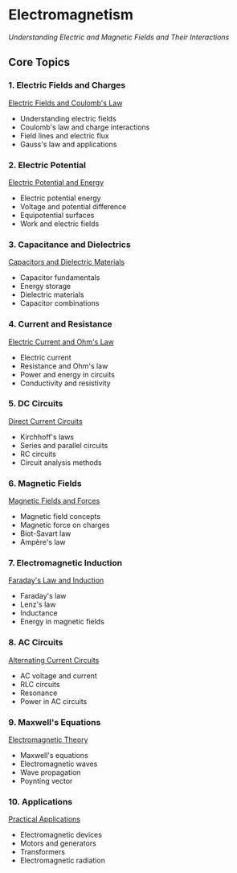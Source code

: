 # Electromagnetism
*Understanding Electric and Magnetic Fields and Their Interactions*

## Core Topics

### 1. Electric Fields and Charges
[Electric Fields and Coulomb's Law](/electromagnetism/electric-fields)
- Understanding electric fields
- Coulomb's law and charge interactions
- Field lines and electric flux
- Gauss's law and applications

### 2. Electric Potential
[Electric Potential and Energy](/electromagnetism/electric-potential)
- Electric potential energy
- Voltage and potential difference
- Equipotential surfaces
- Work and electric fields

### 3. Capacitance and Dielectrics
[Capacitors and Dielectric Materials](/electromagnetism/capacitance)
- Capacitor fundamentals
- Energy storage
- Dielectric materials
- Capacitor combinations

### 4. Current and Resistance
[Electric Current and Ohm's Law](/electromagnetism/current)
- Electric current
- Resistance and Ohm's law
- Power and energy in circuits
- Conductivity and resistivity

### 5. DC Circuits
[Direct Current Circuits](/electromagnetism/dc-circuits)
- Kirchhoff's laws
- Series and parallel circuits
- RC circuits
- Circuit analysis methods

### 6. Magnetic Fields
[Magnetic Fields and Forces](/electromagnetism/magnetic-fields)
- Magnetic field concepts
- Magnetic force on charges
- Biot-Savart law
- Ampère's law

### 7. Electromagnetic Induction
[Faraday's Law and Induction](/electromagnetism/induction)
- Faraday's law
- Lenz's law
- Inductance
- Energy in magnetic fields

### 8. AC Circuits
[Alternating Current Circuits](/electromagnetism/ac-circuits)
- AC voltage and current
- RLC circuits
- Resonance
- Power in AC circuits

### 9. Maxwell's Equations
[Electromagnetic Theory](/electromagnetism/maxwells-equations)
- Maxwell's equations
- Electromagnetic waves
- Wave propagation
- Poynting vector

### 10. Applications
[Practical Applications](/electromagnetism/applications)
- Electromagnetic devices
- Motors and generators
- Transformers
- Electromagnetic radiation 